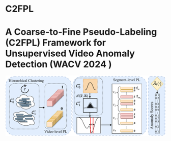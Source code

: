# C2FPL

# A Coarse-to-Fine Pseudo-Labeling (C2FPL) Framework for Unsupervised Video Anomaly Detection (WACV 2024 )





<p align="center">
<img src="imgs/wacv2024.png" width="1050">
</p>

